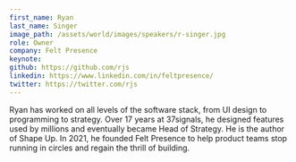 ```yaml
---
first_name: Ryan
last_name: Singer
image_path: /assets/world/images/speakers/r-singer.jpg
role: Owner
company: Felt Presence
keynote:
github: https://github.com/rjs
linkedin: https://www.linkedin.com/in/feltpresence/
twitter: https://twitter.com/rjs
---
```


Ryan has worked on all levels of the software stack, from UI design to programming to strategy. Over 17 years at 37signals, he designed features used by millions and eventually became Head of Strategy. He is the author of Shape Up. In 2021, he founded Felt Presence to help product teams stop running in circles and regain the thrill of building.
